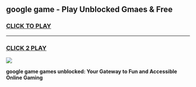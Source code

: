 
## google game - Play Unblocked Gmaes & Free
<h3>
<a href="https://premium.freeplayer.one?title=google_game&ref=19F">CLICK TO PLAY</a></h3>
<hr>

<h3>
<a href="https://premium.freeplayer.one?title=google_game&ref=19F">CLICK 2 PLAY</a>
  
</h3>

<a href="https://premium.freeplayer.one?title=google_game&ref=19F/"><img src="https://clearcache.store/games.png"></a>


**google game games unblocked: Your Gateway to Fun and Accessible Online Gaming**
